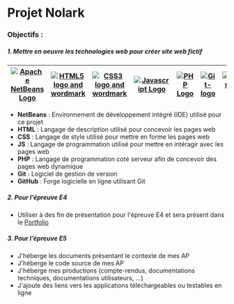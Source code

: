 # Projet Nolark

### Objectifs : 
##### 1. Mettre en oeuvre les technologies web pour créer site web fictif

| [![Apache NetBeans Logo](https://upload.wikimedia.org/wikipedia/commons/thumb/9/98/Apache_NetBeans_Logo.svg/64px-Apache_NetBeans_Logo.svg.png)](https://commons.wikimedia.org/wiki/File:Apache_NetBeans_Logo.svg "Apache NetBeans [Apache License 2.0 (http://www.apache.org/licenses/LICENSE-2.0)], via Wikimedia Commons") | [![HTML5 logo and wordmark](https://upload.wikimedia.org/wikipedia/commons/thumb/6/61/HTML5_logo_and_wordmark.svg/64px-HTML5_logo_and_wordmark.svg.png)](https://commons.wikimedia.org/wiki/File:HTML5_logo_and_wordmark.svg "W3C [CC BY 3.0 (https://creativecommons.org/licenses/by/3.0)], via Wikimedia Commons") | [![CSS3 logo and wordmark](https://upload.wikimedia.org/wikipedia/commons/thumb/d/d5/CSS3_logo_and_wordmark.svg/46px-CSS3_logo_and_wordmark.svg.png)](https://commons.wikimedia.org/wiki/File:CSS3_logo_and_wordmark.svg "Rudloff [CC BY 3.0 (https://creativecommons.org/licenses/by/3.0)], via Wikimedia Commons") | [![Javascript Logo](https://upload.wikimedia.org/wikipedia/commons/thumb/d/d4/Javascript-shield.svg/46px-Javascript-shield.svg.png?uselang=fr)](https://commons.wikimedia.org/wiki/File:Javascript-shield.svg?uselang=fr "Omed Habib, Public domain, via Wikimedia Commons") | [![PHP Logo](https://upload.wikimedia.org/wikipedia/commons/thumb/2/27/PHP-logo.svg/100px-PHP-logo.svg.png)](https://commons.wikimedia.org/wiki/File:PHP-logo.svg?uselang=fr "Colin Viebrock, CC BY-SA 4.0 [https://creativecommons.org/licenses/by-sa/4.0], via Wikimedia Commons") | [![Git-logo](https://upload.wikimedia.org/wikipedia/commons/thumb/e/e0/Git-logo.svg/128px-Git-logo.svg.png)](https://commons.wikimedia.org/wiki/File:Git-logo.svg "Jason Long [CC BY 3.0 (https://creativecommons.org/licenses/by/3.0)], via Wikimedia Commons") | [![Octicons-mark-github](https://upload.wikimedia.org/wikipedia/commons/thumb/9/91/Octicons-mark-github.svg/64px-Octicons-mark-github.svg.png)](https://commons.wikimedia.org/wiki/File:Octicons-mark-github.svg "GitHub [MIT (http://opensource.org/licenses/mit-license.php)], via Wikimedia Commons") | 
| ----- | ----- | ----- | ----- | ----- | ----- | ----- |

  - **NetBeans** :  Environnement de développement intégré (IDE) utilisé pour ce projet
  - **HTML** : Langage de description utilisé pour concevoir les pages web
  - **CSS** : Langage de style utilisé pour mettre en forme les pages web
  - **JS** : Langage de programmation utilisé pour mettre en intéragir avec les pages web
  - **PHP** : Langage de programmation coté serveur afin de concevoir des pages web dynamique
  - **Git** : Logiciel de gestion de version
  - **GitHub** : Forge logicielle en ligne utilisant Git

##### 2. Pour l'épreuve E4

 - Utiliser à des fin de présentation pour l'épreuve E4 et sera présent dans le [Portfolio](https://github.com/Lurius-Kitsune/lbruel.github.io)

##### 3. Pour l'épreuve E5

 - J'héberge les documents présentant le contexte de mes AP
 - J'héberge le code source de mes AP
 - J'héberge mes productions (compte-rendus, documentations techniques, documentations utilisateurs, ...)
 - J'ajoute des liens vers les applications téléchargeables ou testables en ligne

